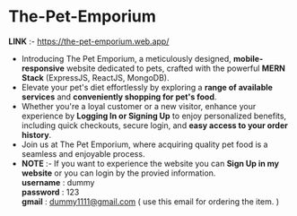 # The-Pet-Emporium 
**LINK** :- https://the-pet-emporium.web.app/
* Introducing The Pet Emporium, a meticulously designed, **mobile-responsive** website dedicated to pets, crafted with the powerful **MERN Stack**  (ExpressJS, ReactJS, MongoDB).
* Elevate your pet's diet effortlessly by exploring a **range of available services** and **conveniently shopping for pet's food**.
* Whether you're a loyal customer or a new visitor, enhance your experience by **Logging In or Signing Up** to enjoy personalized benefits, including quick checkouts, secure login, and **easy access to 
  your order history**.
* Join us at The Pet Emporium, where acquiring quality pet food is a seamless and enjoyable process.
* **NOTE** :- If you want to experience the website you can **Sign Up in my website** or you can login by the provied information.\
   **username** : dummy\
   **password** : 123\
   **gmail**    : dummy1111@gmail.com ( use this email for ordering the item. )
  
  
  
  
